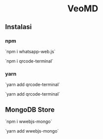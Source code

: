 <h1 align="center">VeoMD</h1>

<h2>Instalasi</h2>
<h3>npm</h3>
<p>`npm i whatsapp-web.js`</p>
<p>`npm i qrcode-terminal`</p>
<h3>yarn</h3>
<p>`yarn add qrcode-terminal`</p>
<p>`yarn add qrcode-terminal`</p>

<h2>MongoDB Store</h2>
<p>`npm i wwebjs-mongo`</p>
<p>`yarn add wwebjs-mongo`</p>
